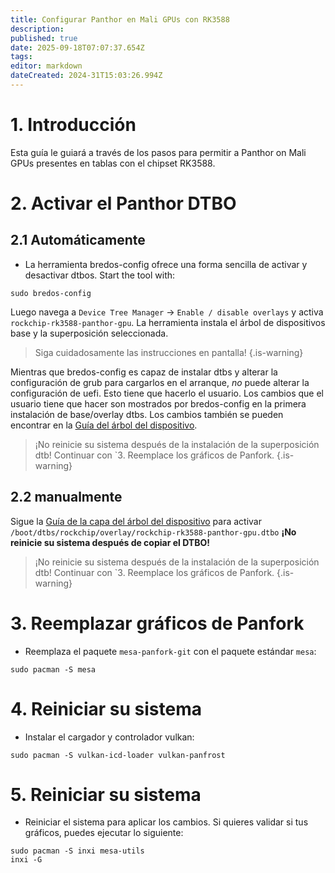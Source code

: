 ```yaml
---
title: Configurar Panthor en Mali GPUs con RK3588
description:
published: true
date: 2025-09-18T07:07:37.654Z
tags:
editor: markdown
dateCreated: 2024-31T15:03:26.994Z
---
```


# 1. Introducción

Esta guía le guiará a través de los pasos para permitir a Panthor on Mali GPUs presentes en tablas con el chipset RK3588.

# 2. Activar el Panthor DTBO

## 2.1 Automáticamente

- La herramienta bredos-config ofrece una forma sencilla de activar y desactivar dtbos. Start the tool with:

```
sudo bredos-config
```

Luego navega a `Device Tree Manager` -> `Enable / disable overlays` y activa `rockchip-rk3588-panthor-gpu`. La herramienta instala el árbol de dispositivos base y la superposición seleccionada.

> Siga cuidadosamente las instrucciones en pantalla!
> {.is-warning}

Mientras que bredos-config es capaz de instalar dtbs y alterar la configuración de grub para cargarlos en el arranque, _no_ puede alterar la configuración de uefi. Esto tiene que hacerlo el usuario. Los cambios que el usuario tiene que hacer son mostrados por bredos-config en la primera instalación de base/overlay dtbs. Los cambios también se pueden encontrar en la [Guía del árbol del dispositivo](/how-to/how-to-enable-dtbos).

> ¡No reinicie su sistema después de la instalación de la superposición dtb!
> Continuar con \`3. Reemplace los gráficos de Panfork.
> {.is-warning}

## 2.2 manualmente

Sigue la [Guía de la capa del árbol del dispositivo](/how-to/how-to-enable-dtbos) para activar
`/boot/dtbs/rockchip/overlay/rockchip-rk3588-panthor-gpu.dtbo`
**¡No reinicie su sistema después de copiar el DTBO!**

> ¡No reinicie su sistema después de la instalación de la superposición dtb!
> Continuar con \`3. Reemplace los gráficos de Panfork.
> {.is-warning}

# 3. Reemplazar gráficos de Panfork

- Reemplaza el paquete `mesa-panfork-git` con el paquete estándar `mesa`:

```
sudo pacman -S mesa
```

# 4. Reiniciar su sistema

- Instalar el cargador y controlador vulkan:

```
sudo pacman -S vulkan-icd-loader vulkan-panfrost
```

# 5. Reiniciar su sistema

- Reiniciar el sistema para aplicar los cambios. Si quieres validar si tus gráficos, puedes ejecutar lo siguiente:

```
sudo pacman -S inxi mesa-utils
inxi -G
```